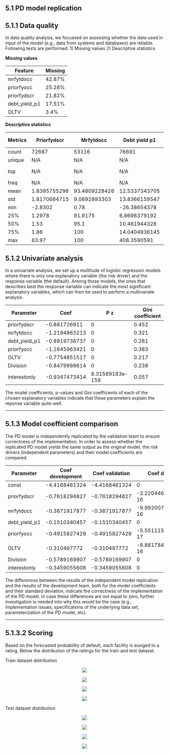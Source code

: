 <h2>5.1 PD model replication</h2>
<h2>5.1.1 Data quality</h2>
In data quality analysis, we focussed on assessing whether the data used in input of the model (e.g., data from systems and databases) are reliable. Following tests are performed:
1) Missing values
2) Descriptive statistics



<b>Missing values</b>

| Feature       | Missing |
| ------------- | ------- |
| mrfytdocc     | 42.87%  |
| priorfyocc    | 25.28%  |
| priorfydscr   | 21.82%  |
| debt_yield_p1 | 17.51%  |
| OLTV          | 3.4%    |


<b>Descriptive statistics</b>

| Metrics | Priorfydscr  | Mrfytdocc     | Debt yield p1 | Priorfyocc   | Oltv          | Division       | Interestonly | Bad flag final v3 |
| ------- | ------------ | ------------- | ------------- | ------------ | ------------- | -------------- | ------------ | ----------------- |
| count   | 72687        | 53116         | 76691         | 69471        | 89812         | 92974          | 92974        | 92974             |
| unique  | N/A          | N/A           | N/A           | N/A          | N/A           | 10             | 3            | N/A               |
| top     | N/A          | N/A           | N/A           | N/A          | N/A           | South-Atlantic | N            | N/A               |
| freq    | N/A          | N/A           | N/A           | N/A          | N/A           | 19311          | 85294        | N/A               |
| mean    | 1.8395755298 | 93.4809228426 | 12.5337343705 | 93.754880108 | 66.4377253596 | N/A            | N/A          | 0.011960333       |
| std     | 1.8170684715 | 9.0892893303  | 13.8366159547 | 9.2084476055 | 17.2802191395 | N/A            | N/A          | 0.1087079139      |
| min     | -2.8302      | 0.78          | -26.38654378  | 1            | 0.9           | N/A            | N/A          | 0                 |
| 25%     | 1.2978       | 91.9175       | 6.8698379192  | 92           | 62.8          | N/A            | N/A          | 0                 |
| 50%     | 1.53         | 95.1          | 10.461944328  | 96           | 72.59         | N/A            | N/A          | 0                 |
| 75%     | 1.86         | 100           | 14.0404936145 | 100          | 77.6          | N/A            | N/A          | 0                 |
| max     | 63.97        | 100           | 408.3590591   | 100          | 96.24         | N/A            | N/A          | 1                 |



<h2>5.1.2 Univariate analysis</h2>
In a univariate analysis, we set up a multitude of logistic regression models where there is only one explanatory variable (the risk driver) and the response variable (the default). Among those models, the ones that describes best the response variable can indicate the most significant explanatory variables, which can then be used to perform a multivariate analysis.




| Parameter     | Coef          | P z             | Gini coefficient |
| ------------- | ------------- | --------------- | ---------------- |
| priorfydscr   | -0.881726911  | 0               | 0.452            |
| mrfytdocc     | -1.2194863213 | 0               | 0.321            |
| debt_yield_p1 | -0.8919738737 | 0               | 0.281            |
| priorfyocc    | -1.1645963421 | 0               | 0.383            |
| OLTV          | -0.7754851517 | 0               | 0.217            |
| Division      | -0.8479998614 | 0               | 0.238            |
| interestonly  | -0.9347473414 | 8.31589183e-158 | 0.057            |


The model coefficients, p-values and Gini coefficients of each of the chosen explanatory variables indicate that these parameters explain the reponse variable quite well. 

- - - 
<h2>5.1.3 Model coefficient comparison</h2>
The PD model is independently replicated by the validation team to ensure correctness of the implementation.
In order to assess whether the replicated PD model yields the same output as the original model, the risk drivers (independent parameters) and their model coefficients are compared.



| Parameter     | Coef development | Coef validation | Coef diff        |
| ------------- | ---------------- | --------------- | ---------------- |
| const         | -4.4168461324    | -4.4168461324   | 0                |
| priorfydscr   | -0.7618294827    | -0.7618294827   | -2.220446049e-16 |
| mrfytdocc     | -0.3871917877    | -0.3871917877   | -9.992007222e-16 |
| debt_yield_p1 | -0.1510340457    | -0.1510340457   | 0                |
| priorfyocc    | -0.4915827429    | -0.4915827429   | -5.551115123e-17 |
| OLTV          | -0.310497772     | -0.310497772    | -8.881784197e-16 |
| Division      | -0.5789169907    | -0.5789169907   | 0                |
| interestonly  | -0.3459055608    | -0.3459055608   | 0                |


The differences between the results of the independent model replication and the results of the development team, both for the model coefficients and their standard deviation, indicate the correctness of the implementation of the PD model. In case these differences are not equal to zero, further investigation is needed into why this would be the case (e.g., implementation issues, specifications of the underlying data set, parameterization of the PD model, etc).

- - -
<h2>5.1.3.2 Scoring</h2>
Based on the forecasted probability of default, each facility is assiged to a rating.
Below the distribution of the ratings for the train and test dataset.

Train dataset distribution
<center>
    <p><img src="../5_1_4_score/output/03_ROC_curve/docs/train_hist_all_count.png"></p>
    </center>
    
<center>
    <p><img src="../5_1_4_score/output/03_ROC_curve/docs/train_hist_all_percentage.png"></p>
    </center>

<center>
    <p><img src="../5_1_4_score/output/03_ROC_curve/docs/train_region_count.png"></p>
    </center>

<center>
    <p><img src="../5_1_4_score/output/03_ROC_curve/docs/train_region_percentage.png"></p>
    </center>
    
Test dataset distribution
<center>
    <p><img src="../5_1_4_score/output/03_ROC_curve/docs/test_hist_all_count.png"></p>
    </center>
    
<center>
    <p><img src="../5_1_4_score/output/03_ROC_curve/docs/test_hist_all_percentage.png"></p>
    </center>

<center>
    <p><img src="../5_1_4_score/output/03_ROC_curve/docs/test_region_count.png"></p>
    </center>

<center>
    <p><img src="../5_1_4_score/output/03_ROC_curve/docs/test_region_percentage.png"></p>
    </center>

